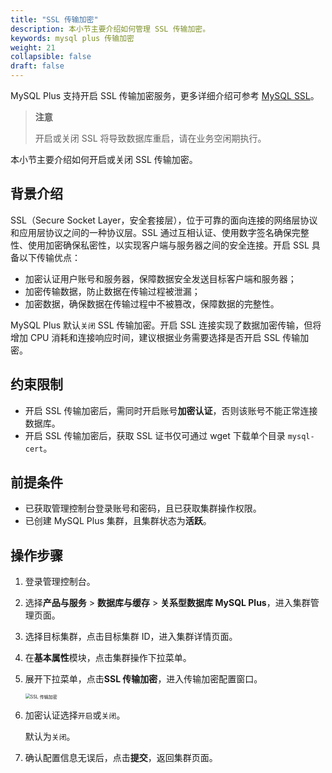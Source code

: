 ```yaml
---
title: "SSL 传输加密"
description: 本小节主要介绍如何管理 SSL 传输加密。 
keywords: mysql plus 传输加密
weight: 21
collapsible: false
draft: false
---
```





MySQL Plus 支持开启 SSL 传输加密服务，更多详细介绍可参考 [MySQL SSL](https://dev.mysql.com/doc/refman/5.7/en/creating-ssl-rsa-files.html)。

> **注意**
> 
> 开启或关闭 SSL 将导致数据库重启，请在业务空闲期执行。

本小节主要介绍如何开启或关闭 SSL 传输加密。

## 背景介绍

SSL（Secure Socket Layer，安全套接层），位于可靠的面向连接的网络层协议和应用层协议之间的一种协议层。SSL 通过互相认证、使用数字签名确保完整性、使用加密确保私密性，以实现客户端与服务器之间的安全连接。开启 SSL 具备以下传输优点：

- 加密认证用户账号和服务器，保障数据安全发送目标客户端和服务器；
- 加密传输数据，防止数据在传输过程被泄漏；
- 加密数据，确保数据在传输过程中不被篡改，保障数据的完整性。

MySQL Plus 默认`关闭` SSL 传输加密。开启 SSL 连接实现了数据加密传输，但将增加  CPU 消耗和连接响应时间，建议根据业务需要选择是否开启 SSL 传输加密。

## 约束限制

- 开启 SSL 传输加密后，需同时开启账号**加密认证**，否则该账号不能正常连接数据库。
- 开启 SSL 传输加密后，获取 SSL 证书仅可通过 wget 下载单个目录 `mysql-cert`。

## 前提条件

- 已获取管理控制台登录账号和密码，且已获取集群操作权限。
- 已创建 MySQL Plus 集群，且集群状态为**活跃**。

## 操作步骤

1. 登录管理控制台。
2. 选择**产品与服务** > **数据库与缓存** > **关系型数据库 MySQL Plus**，进入集群管理页面。
3. 选择目标集群，点击目标集群 ID，进入集群详情页面。
4. 在**基本属性**模块，点击集群操作下拉菜单。
5. 展开下拉菜单，点击**SSL 传输加密**，进入传输加密配置窗口。

   <img src="../../_images/ssl_trans_encryption.png" alt="SSL 传输加密" style="zoom:50%;" />

6. 加密认证选择`开启`或`关闭`。

   默认为`关闭`。

7.  确认配置信息无误后，点击**提交**，返回集群页面。
